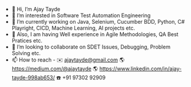 - 👋 Hi, I’m Ajay Tayde
- 👀 I’m interested in Software Test Automation Engineering
- 🌱 I’m currently working on Java, Selenium, Cucumber BDD, Python, C# Playright, CICD, Machine Learning, AI projects etc.
- 🌱 Also, I am having Well experience in Agile Methodologies, QA Best Pratices etc. 
- 💞️ I’m looking to collaborate on SDET Issues, Debugging, Problem Solving etc.  
- 📫 How to reach -
      ✉️ ajaytayde@gmail.com
      🌎 https://medium.com/@ajaytayde
      🌎 https://www.linkedin.com/in/ajay-tayde-998ab653/
      ☎️ +91 97302 92909
    
  

<!---
devajaytayde/devajaytayde is a ✨ special ✨ repository because its `README.md` (this file) appears on your GitHub profile.
You can click the Preview link to take a look at your changes.
--->
